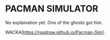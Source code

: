 # PACMAN SIMULATOR

No explaination yet.
One of the ghosts got him.

WACKA[https://roqdraw.github.io/Pacman-Sim].